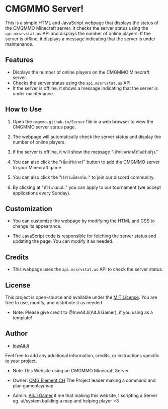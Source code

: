 # CMGMMO Server!

This is a simple HTML and JavaScript webpage that displays the status of the CMGMMO Minecraft server. It checks the server status using the `api.mcsrvstat.us` API and displays the number of online players. If the server is offline, it displays a message indicating that the server is under maintenance.

## Features

- Displays the number of online players on the CMGMMO Minecraft server.
- Checks the server status using the `api.mcsrvstat.us` API.
- If the server is offline, it shows a message indicating that the server is under maintenance.

## How to Use

1. Open the `cmgmmo.github.io/Server` file in a web browser to view the CMGMMO server status page.

2. The webpage will automatically check the server status and display the number of online players.

3. If the server is offline, it will show the message "เซิร์ฟเวอร์กำลังปิดปรับปรุง."

4. You can also click the "เพิ่มเซิร์ฟเวอร์" button to add the CMGMMO server to your Minecraft game.

5. You can also click the "เข้าร่วมดิสคอร์ด.." to join our discord community.

6. By clicking at "ทัวร์นาเมนต์.." you can apply to our tournament (we accept applications every Sunday).

## Customization

- You can customize the webpage by modifying the HTML and CSS to change its appearance.

- The JavaScript code is responsible for fetching the server status and updating the page. You can modify it as needed.

## Credits

- This webpage uses the `api.mcsrvstat.us` API to check the server status.

## License

This project is open-source and available under the [MIT License](LICENSE). You are free to use, modify, and distribute it as needed.

* Note: Please give credit to @InwAitJi(AitJi Gamer), if you using as a template!

## Author

- [lnwAitJi](https://github.com/lnwAitJi)

Feel free to add any additional information, credits, or instructions specific to your project.

* Note This Website using on CMGMMO Minecraft Server

- Owner: [CMG Element CH](https://youtube.com/@cmgelementch1197?si=nofz-Xeub0Ear5Tg)
The Project leader making a command and plan gameplay/map

- Admin: [AitJi Gamer](https://youtube.com/@InwAitJi?si=tBV9xijFG65U8LqI)
it me that making this website, I scripting a Server eg. ui/system building a map and helping player >3